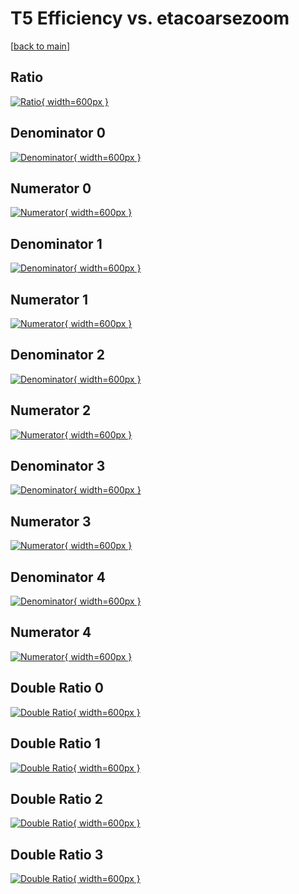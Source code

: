 # T5 Efficiency vs. etacoarsezoom

[[back to main](./)]



## Ratio

[![Ratio](../mtv/var/T5_base_321_1_eff_etacoarsezoom.png){ width=600px }](../mtv/var/T5_base_321_1_eff_etacoarsezoom.pdf)

## Denominator 0

[![Denominator](../mtv/den/T5_base_321_1_eff_etacoarsezoom_den0.png){ width=600px }](../mtv/den/T5_base_321_1_eff_etacoarsezoom_den0.pdf)

## Numerator 0

[![Numerator](../mtv/num/T5_base_321_1_eff_etacoarsezoom_num0.png){ width=600px }](../mtv/num/T5_base_321_1_eff_etacoarsezoom_num0.pdf)

## Denominator 1

[![Denominator](../mtv/den/T5_base_321_1_eff_etacoarsezoom_den1.png){ width=600px }](../mtv/den/T5_base_321_1_eff_etacoarsezoom_den1.pdf)

## Numerator 1

[![Numerator](../mtv/num/T5_base_321_1_eff_etacoarsezoom_num1.png){ width=600px }](../mtv/num/T5_base_321_1_eff_etacoarsezoom_num1.pdf)

## Denominator 2

[![Denominator](../mtv/den/T5_base_321_1_eff_etacoarsezoom_den2.png){ width=600px }](../mtv/den/T5_base_321_1_eff_etacoarsezoom_den2.pdf)

## Numerator 2

[![Numerator](../mtv/num/T5_base_321_1_eff_etacoarsezoom_num2.png){ width=600px }](../mtv/num/T5_base_321_1_eff_etacoarsezoom_num2.pdf)

## Denominator 3

[![Denominator](../mtv/den/T5_base_321_1_eff_etacoarsezoom_den3.png){ width=600px }](../mtv/den/T5_base_321_1_eff_etacoarsezoom_den3.pdf)

## Numerator 3

[![Numerator](../mtv/num/T5_base_321_1_eff_etacoarsezoom_num3.png){ width=600px }](../mtv/num/T5_base_321_1_eff_etacoarsezoom_num3.pdf)

## Denominator 4

[![Denominator](../mtv/den/T5_base_321_1_eff_etacoarsezoom_den4.png){ width=600px }](../mtv/den/T5_base_321_1_eff_etacoarsezoom_den4.pdf)

## Numerator 4

[![Numerator](../mtv/num/T5_base_321_1_eff_etacoarsezoom_num4.png){ width=600px }](../mtv/num/T5_base_321_1_eff_etacoarsezoom_num4.pdf)

## Double Ratio 0

[![Double Ratio](../mtv/ratio/T5_base_321_1_eff_etacoarsezoom_ratio0.png){ width=600px }](../mtv/ratio/T5_base_321_1_eff_etacoarsezoom_ratio0.pdf)

## Double Ratio 1

[![Double Ratio](../mtv/ratio/T5_base_321_1_eff_etacoarsezoom_ratio1.png){ width=600px }](../mtv/ratio/T5_base_321_1_eff_etacoarsezoom_ratio1.pdf)

## Double Ratio 2

[![Double Ratio](../mtv/ratio/T5_base_321_1_eff_etacoarsezoom_ratio2.png){ width=600px }](../mtv/ratio/T5_base_321_1_eff_etacoarsezoom_ratio2.pdf)

## Double Ratio 3

[![Double Ratio](../mtv/ratio/T5_base_321_1_eff_etacoarsezoom_ratio3.png){ width=600px }](../mtv/ratio/T5_base_321_1_eff_etacoarsezoom_ratio3.pdf)

